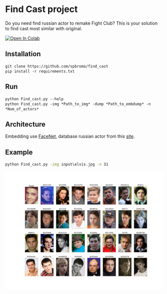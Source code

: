 # Find Cast project

Do you need find russian actor to remake Fight Club? 
This is your solution to find cast most similar with original. 

[![Open In Colab](https://colab.research.google.com/assets/colab-badge.svg)](https://colab.research.google.com/drive/1nTCNVoGHGBdOtS8B4WIYH1348LmVe71n#scrollTo=IoRdR6G_R6fz)

## Installation

```
git clone https://github.com/spbroma/find_cast
pip install -r requirements.txt
```

## Run

```
python Find_cast.py --help
python Find_cast.py -img *Path_to_img* -dump *Path_to_embdump* -n *Num_of_actors*
```

## Architecture

Embedding use [FaceNet](https://pypi.org/project/facenet-pytorch/), database russian actor from this [site](https://www.kino-teatr.ru/).

## Example
```cmd
python Find_cast.py -img input\elvis.jpg -n 31
```
![example](output/result_by_elvis.png)